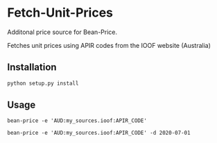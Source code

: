 # Fetch-Unit-Prices

Additonal price source for Bean-Price.

Fetches unit prices using APIR codes from the IOOF website (Australia)

## Installation

```bash
python setup.py install
```

## Usage

```
bean-price -e 'AUD:my_sources.ioof:APIR_CODE'

bean-price -e 'AUD:my_sources.ioof:APIR_CODE' -d 2020-07-01
```
